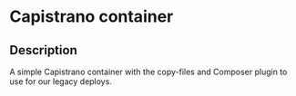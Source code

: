 # Capistrano container

## Description
A simple Capistrano container with the copy-files and Composer plugin to use for our legacy deploys.
